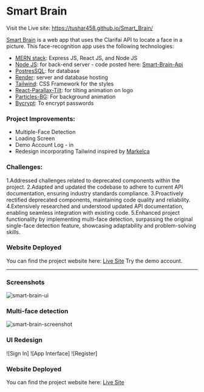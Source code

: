 # Smart Brain

Visit the Live site: https://tushar458.github.io/Smart_Brain/

[Smart Brain](https://tushar458.github.io/Smart_Brain/) is a web app that uses the Clarifai API to locate a face in a picture. This face-recognition app uses the following technologies:

- [MERN stack](https://www.mongodb.com/mern-stack): Express JS, React JS, and Node JS
- [Node JS](https://nodejs.org/en/): for back-end server - code posted here: [Smart-Brain-Api](https://tushar458.github.io/Smart_Brain/)
- [PostresSQL](https://www.postgresql.org/): for database
- [Render](https://render.com/): server and database hosting
- [Tailwind](https://tailwindcss.com/): CSS Framework for the styles
- [React-Parallax-Tilt](https://www.npmjs.com/package/react-parallax-tilt): for tilting animation on logo
- [Particles-BG](https://www.npmjs.com/package/particles-bg): For background animation
- [Bycrypt](https://www.npmjs.com/package/bcrypt): To encrypt passwords

### Project Improvements: 
- Multiple-Face Detection
- Loading Screen
- Demo Account Log - in
- Redesign incorporating Tailwind inspired by [Markelca](https://github.com/MarkelCA/smart-brain)

### Challenges: 
1.Addressed challenges related to deprecated components within the project.
2.Adapted and updated the codebase to adhere to current API documentation, ensuring industry standards compliance.
3.Proactively rectified deprecated components, maintaining code quality and reliability.
4.Extensively researched and understood updated API documentation, enabling seamless integration with existing code.
5.Enhanced project functionality by implementing multi-face detection, surpassing the original single-face detection feature, showcasing adaptability and problem-solving skills.
### Website Deployed

You can find the project website here: [Live Site](https://tushar458.github.io/Smart_Brain/) Try the demo account.

---
### Screenshots

![smart-brain-ui](https://github.com/TJRelly/smart-brain/assets/94482664/ba44177e-1a76-4842-8ffc-9918e88b2b92)

### Multi-face detection
![smart-brain-screenshot](https://github.com/TJRelly/smart-brain/assets/94482664/182176a5-be00-4894-9d8c-01ff0979179b)

### UI Redesign
![Sign In]
![App Interface]
![Register]

### Website Deployed

You can find the project website here: [Live Site](https://tushar458.github.io/Smart_Brain/)


